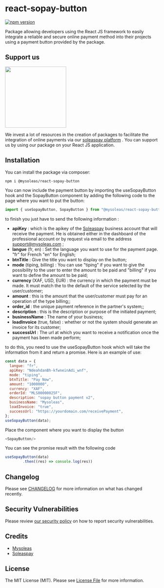 # react-sopay-button

[![npm version](https://badge.fury.io/js/react-sopay-button.svg)](https://badge.fury.io/js/react-sopay-button)

Package allowing developers using the React JS framework to easily integrate a reliable and secure online payment method into their projects using a payment button provided by the package.

## Support us

[<img src="https://app.soleaspay.com/images/sopay.png" width="200px" />](https://soleaspay.com)

We invest a lot of resources in the creation of packages to facilitate the integration of online payments via our [soleaspay platform](https://soleaspay.com) . You can support us by using our package on your React JS application.

## Installation

You can install the package via composer:

```bash
npm i @mysoleas/react-sopay-button
```

You can now include the payment button by importing the useSopayButton hook and the SopayButton component by adding the following code to the page where you want to put the button:

```js
import { useSopayButton, SopayButton } from "@mysoleas/react-sopay-button";
```

to finish you just have to send the following information :

- **apiKey** : which is the apikey of the [Soleaspay](https://soleaspay.com) business account that will receive the payment. He is obtained either in the dashboard of the professional account or by request via email to the address support@mysoleas.com ;
- **langue** (fr, en) : Set the language you want to use for the payment page. "fr" for French "en" for English;
- **btnTitle** : Give the title you want to display on the button;
- **mode** (tiping, billing) : You can use "tiping" if you want to give the possibility to the user to enter the amount to be paid and "billing" if you want to define the amount to be paid;
- **currency** (XAF, USD, EUR) : the currency in which the payment must be made. It must match the to the default of the service selected by the user/customer;
- **amount** : this is the amount that the user/customer must pay for an operation of the type billing;;
- **order_id** : the unique payment reference in the partner's system;;
- **description** : this is the description or purpose of the initiated payment;
- **businessName** : The name of your business;
- **loadInvoice** (true, false) : whether or not the system should generate an invoice for its customer;
- **successUrl** : The url at which you want to receive a notification once the payment has been made perform;

to do this, you need to use the useSopayButton hook which will take the information from it and return a promise. Here is an example of use:

```js
const data = {
  langue: "fr",
  apiKey: "NdeahdanBh-kfwneinAdi_wnf",
  mode: "tiping",
  btnTitle: "Pay Now",
  amount: "1000000",
  currency: "XAF",
  orderId: "MLS00000025F",
  description: "sopay button payment v2",
  businessName: "Mysoleas",
  loadInvoice: "true",
  successUrl: "https://yourdomain.com/receivePayment",
};
useSopayButton(data);
```
Place the  component where you want to display the button

```js
<SopayButton/>
```

You can see the promise result with the following code

```js
useSopayButton(data)
        .then((res) => console.log(res))
```

## Changelog

Please see [CHANGELOG](CHANGELOG.md) for more information on what has changed recently.

## Security Vulnerabilities

Please review [our security policy](../../security/policy) on how to report security vulnerabilities.

## Credits

- [Mysoleas](https://mysoleas.com)
- [Soleaspay](https://soleaspay.com)

## License

The MIT License (MIT). Please see [License File](LICENSE.md) for more information.
